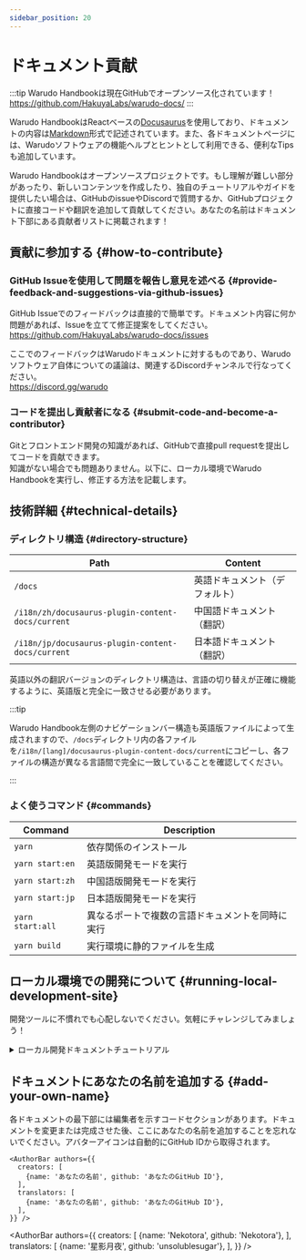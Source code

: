 ```yaml
---
sidebar_position: 20
---
```


# ドキュメント貢献

:::tip
Warudo Handbookは現在GitHubでオープンソース化されています！<br />
https://github.com/HakuyaLabs/warudo-docs/
:::

Warudo HandbookはReactベースの[Docusaurus](https://docusaurus.io/)を使用しており、ドキュメントの内容は[Markdown](https://www.markdownguide.org/)形式で記述されています。また、各ドキュメントページには、Warudoソフトウェアの機能ヘルプとヒントとして利用できる、便利なTipsも追加しています。

Warudo Handbookはオープンソースプロジェクトです。もし理解が難しい部分があったり、新しいコンテンツを作成したり、独自のチュートリアルやガイドを提供したい場合は、GitHubのissueやDiscordで質問するか、GitHubプロジェクトに直接コードや翻訳を追加して貢献してください。あなたの名前はドキュメント下部にある貢献者リストに掲載されます！


## 貢献に参加する {#how-to-contribute}

### GitHub Issueを使用して問題を報告し意見を述べる {#provide-feedback-and-suggestions-via-github-issues}

GitHub Issueでのフィードバックは直接的で簡単です。ドキュメント内容に何か問題があれば、Issueを立てて修正提案をしてください。<br />
https://github.com/HakuyaLabs/warudo-docs/issues

ここでのフィードバックはWarudoドキュメントに対するものであり、Warudoソフトウェア自体についての議論は、関連するDiscordチャンネルで行なってください。<br />
https://discord.gg/warudo

### コードを提出し貢献者になる {#submit-code-and-become-a-contributor}

Gitとフロントエンド開発の知識があれば、GitHubで直接pull requestを提出してコードを貢献できます。<br />
知識がない場合でも問題ありません。以下に、ローカル環境でWarudo Handbookを実行し、修正する方法を記載します。

## 技術詳細 {#technical-details}

### ディレクトリ構造 {#directory-structure}

| Path | Content |
|--|--|
| `/docs` | 英語ドキュメント（デフォルト） |
| `/i18n/zh/docusaurus-plugin-content-docs/current` | 中国語ドキュメント（翻訳） |
| `/i18n/jp/docusaurus-plugin-content-docs/current` | 日本語ドキュメント（翻訳） |

英語以外の翻訳バージョンのディレクトリ構造は、言語の切り替えが正確に機能するように、英語版と完全に一致させる必要があります。

:::tip

Warudo Handbook左側のナビゲーションバー構造も英語版ファイルによって生成されますので、`/docs`ディレクトリ内の各ファイルを`/i18n/[lang]/docusaurus-plugin-content-docs/current`にコピーし、各ファイルの構造が異なる言語間で完全に一致していることを確認してください。

:::


### よく使うコマンド {#commands}

| Command | Description |
|--|--|
| `yarn` | 依存関係のインストール |
| `yarn start:en` | 英語版開発モードを実行 |
| `yarn start:zh` | 中国語版開発モードを実行 |
| `yarn start:jp` | 日本語版開発モードを実行 |
| `yarn start:all` | 異なるポートで複数の言語ドキュメントを同時に実行 |
| `yarn build` | 実行環境に静的ファイルを生成 |

 
## ローカル環境での開発について {#running-local-development-site}

開発ツールに不慣れでも心配しないでください。気軽にチャレンジしてみましょう！

<details>

<summary>ローカル開発ドキュメントチュートリアル</summary>

### 環境の準備 {#prepare-environment}

まず、必要な開発環境をダウンロードします。

 - Node.js ダウンロード: https://nodejs.org/en/download/  
	<small>Node.jsはWarudo Handbookの開発に必要なプログラミング言語です。</small> <br />
	<small>LTSバージョンを選択してインストールします（.msi/.exeはWindows用、.pkgはmacOS用）</small> 

 - GitHub Desktop ダウンロード: https://desktop.github.com/  
    <small>GitHub DesktopはGitHub公式のバージョン管理ツールで、コードの提出やブランチのマージを直接行うのに役立ちます。</small>

 - VSCode ダウンロード: https://code.visualstudio.com/  
	<small>VSCodeは一般的な開発者向けエディタで、フロントエンドプロジェクトの開発に適しています。他の馴染みのあるエディタを使っても構いません。</small>

### コマンドラインの使用 {#using-command-line}

 - Windows: ショートカットキーの`Win+R`を使用して`cmd`を実行し、コマンドプロンプトを開きます。

 - macOS: ランチャーから`Terminal`アプリを使用します。

上記の開発環境をインストールした後、ターミナル上で`node -v`コマンドを使用して、インストールされているNode.jsのバージョンを確認できます。

### GitHub Desktopでプロジェクトを追加 {#set-up-the-project-using-github-desktop}

 - GitHubアカウントにログイン

 - `HakuyaLabs/warudo-docs`リポジトリを検索

 - ローカル環境にプロジェクトをクローン  
   <small>これでWarudo Handbookのコードがあなたのマシンにダウンロードされました。</small>

 - `Current branch` - `New branch` - ブランチ名を入力 - `Create branch` をクリック    
   <small>ブランチはGitの概念で、自分のブランチ上でファイルの内容を変更しても他の人の作業に影響を与えません。</small>

 - `Publish branch` をクリック  
   <small>これで自分のブランチがリモートリポジトリに反映され、編集を開始できます。</small>

### ローカル環境でWarudo Handbookを実行 {#run-local-site}

まずターミナルを開きます：

 - **`cd <プロジェクトディレクトリのパス>`**  
   <small>Warudo Handbookのプロジェクトディレクトリに移動します。</small>

 - **`corepack enable`**   
   <small>Node.jsのパッケージマネージャーを設定します。</small><br />
   <small>*基本的にはこのコマンドは一度有効にすれば、その後は実行する必要はありません。</small>

 - **`yarn`**  
   <small>依存関係のパッケージをインストールします。</small><br />
   <small>*プロジェクトのpackage.json依存ファイルが更新された場合は、このコマンドを再度実行して依存関係をインストールします。</small>

 - **`yarn start:en`** 英語版を起動  
   **`yarn start:zh`** 中国語版を起動  
   **`yarn start:jp`** 日本語版を起動  
   **`yarn start:all`** 異なるポートで複数の言語環境を起動

これで準備が整い、ローカルマシン上で実行されるWarudo Handbookがブラウザに表示されるはずです。ドキュメント内容を変更して保存すると、ブラウザが自動的にページを更新します。  
ドキュメント内容を編集して試してみてください！

### 編集の開始 {#start-editing}

 - Markdownファイルを編集し、ブラウザでリアルタイムにページを確認

ほとんどのディレクトリ内のドキュメントは.mdおよび.mdx形式で保存されます。これは[Markdown](https://www.markdownguide.org/)形式のテキストで、いくつかの記述フォーマットコードを含むテキストファイルです。見栄えの良いドキュメントを作成するには、Markdownの書き方を研究してみてください。


### 変更の提出とアップロード {#commit--upload-your-changes}

変更を保存した後：

 - GitHub Desktopを開くと、左側のサイドバーにすべての変更が表示されます。提出したい変更ファイルをすべて選択します。 
  Descriptionの入力欄に変更内容の説明を入力し（例：ドキュメントxxの翻訳を追加）、 `Commit` をクリックします。

 - これで今回の変更が提出され、履歴リストに表示されるはずです。

 - ただし、現在この変更は自分のマシン上にしか存在しないため、 `Push Origin` をクリックして変更をGitHubにアップロードします。

 - ヨシ！これであなたの変更がみんなに見られるようになりました。

### Warudo Handbookのメンテナンスメンバーに連絡し、変更をレビューして公開 {#contact-warudo-handbook-maintenance-members-for-review-and-publication}

 - GitHub上でpull requestを提出し、ドキュメントのメンテナンスメンバーに連絡します。変更が受け入れられ、マージされると公開されます。

</details>

## ドキュメントにあなたの名前を追加する {#add-your-own-name}

各ドキュメントの最下部には編集者を示すコードセクションがあります。ドキュメントを変更または完成させた後、ここにあなたの名前を追加することを忘れないでください。アバターアイコンは自動的にGitHub IDから取得されます。

```
<AuthorBar authors={{
  creators: [
    {name: 'あなたの名前', github: 'あなたのGitHub ID'},
  ],
  translators: [
    {name: 'あなたの名前', github: 'あなたのGitHub ID'},
  ],
}} />
```


<AuthorBar authors={{
  creators: [
    {name: 'Nekotora', github: 'Nekotora'},
  ],
  translators: [
    {name: '星影月夜', github: 'unsolublesugar'},
  ],
}} />